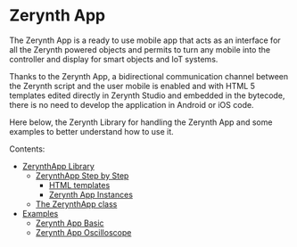 # Zerynth App

The Zerynth App is a ready to use mobile app that acts as an interface for all the Zerynth powered objects and permits to turn any mobile into the controller and display for smart objects and IoT systems.

Thanks to the Zerynth App, a bidirectional communication channel between the Zerynth script and the user mobile is enabled and with HTML 5 templates edited directly in Zerynth Studio and embedded in the bytecode, there is no need to develop the application in Android or iOS code.

Here below, the Zerynth Library for handling the Zerynth App and some examples to better understand how to use it.

Contents:


* [ZerynthApp Library](/latest/reference/libs/zerynth/zerynthapp/docs/zerynthapp/)
    * [ZerynthApp Step by Step](/latest/reference/libs/zerynth/zerynthapp/docs/zerynthapp/#zerynthapp-step-by-step)
        * [HTML templates](/latest/reference/libs/zerynth/zerynthapp/docs/zerynthapp/#html-templates)
        * [Zerynth App Instances](/latest/reference/libs/zerynth/zerynthapp/docs/zerynthapp/#zerynth-app-instances)
    * [The ZerynthApp class](/latest/reference/libs/zerynth/zerynthapp/docs/zerynthapp/#the-zerynthapp-class)
* [Examples](/latest/reference/libs/zerynth/zerynthapp/docs/examples/)
    * [Zerynth App Basic](/latest/reference/libs/zerynth/zerynthapp/docs/examples/#zerynthapp-basic)
    * [Zerynth App Oscilloscope](/latest/reference/libs/zerynth/zerynthapp/docs/examples/#zerynth-app-oscilloscope)
